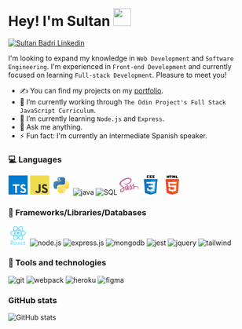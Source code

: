 # Hey! I'm Sultan <img src="https://user-images.githubusercontent.com/1303154/88677602-1635ba80-d120-11ea-84d8-d263ba5fc3c0.gif" width="36px" height="36px" />

[![Sultan Badri Linkedin](https://img.shields.io/badge/LinkedIn-0077B5?style=for-the-badge&logo=linkedin&logoColor=white)](https://www.linkedin.com/in/sultanbadri/)

I'm looking to expand my knowledge in `Web Development` and `Software Engineering`. I'm experienced in `Front-end Development` and currently focused on learning `Full-stack Development`. Pleasure to meet you!

- ✍ You can find my projects on my [portfolio](https://sultanbadri.github.io/).
- 🔭 I’m currently working through `The Odin Project's Full Stack JavaScript Curriculum`.
- 🌱 I’m currently learning `Node.js` and `Express`.
- 💬 Ask me anything.
- ⚡ Fun fact: I'm currently an intermediate Spanish speaker. 

### 💻 Languages
<img src="https://raw.githubusercontent.com/devicons/devicon/master/icons/typescript/typescript-original.svg" alt="typescript" width="40" height="40"/> <img src="https://raw.githubusercontent.com/devicons/devicon/master/icons/javascript/javascript-original.svg" alt="javascript" width="40" height="40"/> <img src="https://raw.githubusercontent.com/devicons/devicon/master/icons/python/python-original.svg" alt="python" width="40" height="40"/> <img src="https://seeklogo.com/images/J/java-logo-7F8B35BAB3-seeklogo.com.png" alt="java" width="30" height="40"/> <img src="https://www.freeiconspng.com/thumbs/sql-server-icon-png/sql-server-icon-png-29.png" alt="SQL" width="30" height="40"/> <img src="https://raw.githubusercontent.com/devicons/devicon/master/icons/sass/sass-original.svg" alt="sass" width="40" height="40"/> <img src="https://raw.githubusercontent.com/devicons/devicon/master/icons/css3/css3-original-wordmark.svg" alt="css3" width="40" height="40"/> <img src="https://raw.githubusercontent.com/devicons/devicon/master/icons/html5/html5-original-wordmark.svg" alt="html5" width="40" height="40"/>

### 🧰 Frameworks/Libraries/Databases
<img src="https://raw.githubusercontent.com/devicons/devicon/master/icons/react/react-original-wordmark.svg" alt="react" width="40" height="40"/> <img src="https://cdn.worldvectorlogo.com/logos/nodejs-icon.svg" alt="node.js" width="40" height="40"/> <img src="https://symbols.getvecta.com/stencil_79/88_expressjs-icon.54bb6035d3.png" alt="express.js" width="40" height="40"/> <img src="https://res.cloudinary.com/startup-grind/image/upload/c_fill,dpr_2,f_auto,g_center,q_auto:good/v1/gcs/platform-data-mongodb/events/mon.png" alt="mongodb" width="40" height="40" /> <img src="https://miro.medium.com/max/512/1*3whjFY1CJUag-a3abRqyQA.png" alt="jest" width="40" height="40" /> <img src="https://cdn.iconscout.com/icon/free/png-256/jquery-7-1175152.png" alt="jquery" width="40" height="40" /> <img src="https://jarcasting.com/img/org_logos/t/a/tailwindlabs.png" alt="tailwind" width="40" height="40"/>

### 🔧 Tools and technologies
<img src="https://avatars3.githubusercontent.com/u/18133?s=200&v=4" alt="git" width="40" height="40" /> <img src="https://raw.githubusercontent.com/webpack/media/master/logo/icon-square-big.png" alt="webpack" width="40" height="40" /> <img src="https://cdn-icons-png.flaticon.com/512/873/873120.png" alt="heroku" width="40" height="40" /> <img src="https://i.pinimg.com/originals/a5/58/b4/a558b426cb8973523f37bbed94cf0f09.png" alt="figma" width="40" height="40" />

### GitHub stats
![GitHub stats](https://github-readme-stats.vercel.app/api?username=SultanBadri&show_icons=true&theme=react&&hide_border=true)  
